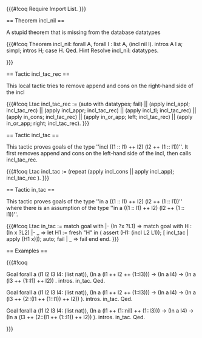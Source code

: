 {{{#!coq
Require Import List.
}}}

== Theorem incl_nil ==

A stupid theorem that is missing from the database datatypes

{{{#!coq
Theorem incl_nil: forall A, forall l : list A, (incl nil l).
intros A l a; simpl; intros H; case  H.
Qed.
Hint Resolve incl_nil: datatypes.

}}}


== Tactic incl_tac_rec ==

This local tactic tries to remove append and cons on the right-hand side of the incl

{{{#!coq
Ltac incl_tac_rec := (auto with datatypes; fail) 
                                   || (apply incl_appl; incl_tac_rec) 
                                   || (apply incl_appr; incl_tac_rec)
                                   || (apply incl_tl; incl_tac_rec)
                                   || (apply in_cons; incl_tac_rec)
                                   || (apply in_or_app; left; incl_tac_rec)
                                   || (apply in_or_app; right; incl_tac_rec).
}}}



== Tactic incl_tac ==

This tactic proves goals of the type ''incl ((1 :: l1) ++ l2) (l2 ++ (1 :: l1))''. It
first removes append and cons on the left-hand side of the incl, then calls incl_tac_rec.

{{{#!coq
Ltac incl_tac := (repeat  (apply incl_cons || apply incl_app); incl_tac_rec ).
}}}

== Tactic in_tac ==



This tactic proves goals of the type ''in a ((1 :: l1) ++ l2) (l2 ++ (1 :: l1))'' where there is an assumption
of the type ''in a ((1 :: l1) ++ l2) (l2 ++ (1 :: l1))''. 

{{{#!coq
Ltac in_tac :=
  match goal with
 |- (In ?x ?L1) =>
      match goal with 
          H : (In x  ?L2) |- _  => let H1 := fresh "H" in
                                   (   assert  (H1: (incl L2 L1)); 
                                     [ incl_tac | apply (H1 x)]); auto; fail
     |  _ => fail
      end
  end.
}}}

 
== Examples ==

{{{#!coq

Goal forall a (l1 l2 l3 l4: (list nat)),   (In a (l1 ++ l2 ++ (1::l3))) -> (In a l4) -> (In a (l3 ++ (1::l1) ++ l2)) .
intros.
in_tac.
Qed.

Goal forall a (l1 l2 l3 l4: (list nat)),   (In a (l1 ++ l2 ++ (1::l3))) -> (In a l4) -> (In a (l3 ++ (2::(l1 ++ (1::l1)) ++ l2)) ).
intros.
in_tac.
Qed.

Goal forall a (l1 l2 l3 l4: (list nat)),   (In a (l1 ++ (1::nil) ++ (1::l3))) -> (In a l4) -> (In a (l3 ++ (2::(l1 ++ (1::l1)) ++ l2)) ).
intros.
in_tac.
Qed.

}}}
